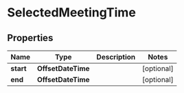 

# SelectedMeetingTime


## Properties

| Name | Type | Description | Notes |
|------------ | ------------- | ------------- | -------------|
|**start** | **OffsetDateTime** |  |  [optional] |
|**end** | **OffsetDateTime** |  |  [optional] |




